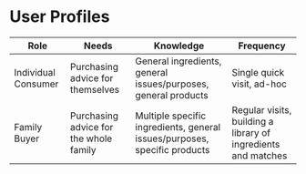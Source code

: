 # User Profiles

Role | Needs | Knowledge | Frequency
---- | ----- | --------- | ---------
Individual Consumer | Purchasing advice for themselves | General ingredients, general issues/purposes, general products | Single quick visit, ad-hoc
Family Buyer | Purchasing advice for the whole family | Multiple specific ingredients, general issues/purposes, specific products | Regular visits, building a library of ingredients and matches
